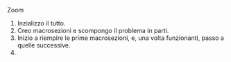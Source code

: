 Zoom
1. Inzializzo il tutto.
2. Creo macrosezioni e scompongo il problema in parti.
3. Inizio a riempire le prime macrosezioni, e, una volta funzionanti, passo a quelle successive.
4. 